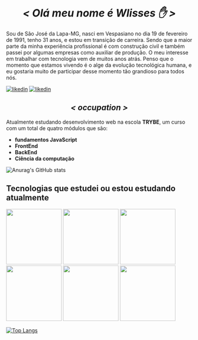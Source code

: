 <h1 align= "center"><em>&lt; Olá meu nome é Wlisses ✋ &gt;</em></h1>
<div>
  <p>Sou de São José da Lapa-MG, nasci em Vespasiano no dia 19 de fevereiro de 1991, tenho 31 anos, e estou em transição de carreira.
  Sendo que a maior parte da minha experiência profissional é com construção civil e também passei por algumas empresas como auxiliar de produção. O meu interesse em trabalhar com tecnologia vem de muitos anos atrás. Penso que o momento que estamos vivendo é o alge da evolução tecnológica humana, e eu gostaria muito de participar desse momento tão grandioso para todos nós.</p>
  
  [![likedin](https://img.shields.io/badge/Instagram-E4405F?style=for-the-badge&logo=instagram&logoColor=white)](https://instagran.com/wlissesfernando285/)
  [![likedin](https://img.shields.io/badge/LinkedIn-0077B5?style=for-the-badge&logo=linkedin&logoColor=white)](https://linkedin.com/in/wlisses-fernando-6ba6a023a)
  
  <h2 align = "center"><em>&lt; occupation &gt;</em></h2>
  <p>Atualmente estudando desenvolvimento web na escola <strong>TRYBE</strong>, um curso com um total de quatro         módulos que são:</p>
  <ul>
    <li><strong>fundamentos JavaScript</strong></li>
    <li><strong>FrontEnd</strong></li>
    <li><strong>BackEnd</strong></li>
    <li><strong>Ciência da computação</strong></li>
  <ul/>
</div>
    
![Anurag's GitHub stats](https://github-readme-stats.vercel.app/api?username=wlis13&show_icons=true&theme=merko)
    
<h2>Tecnologias que estudei ou estou estudando atualmente</h2>

<img style="width: 150px" src="https://img.shields.io/badge/JavaScript-F7DF1E?style=for-the-badge&logo=javascript&logoColor=black"/>
<img style="width: 150px" src="https://img.shields.io/badge/HTML5-E34F26?style=for-the-badge&logo=html5&logoColor=white"/>
  
<img style="width: 150px" src="https://img.shields.io/badge/CSS3-1572B6?style=for-the-badge&logo=css3&logoColor=white"/>
<img style="width: 150px" src="https://img.shields.io/badge/React-20232A?style=for-the-badge&logo=react&logoColor=61DAFB"/>
  
<img style="width: 150px" src="https://img.shields.io/badge/Redux-593D88?style=for-the-badge&logo=redux&logoColor=white"/>
<img style="width: 150px" src="https://img.shields.io/badge/Jest-323330?style=for-the-badge&logo=Jest&logoColor=white"/>
                 
[![Top Langs](https://github-readme-stats.vercel.app/api/top-langs/?username=wlis13&layout=compact)](https://github.com/anuraghazra/github-readme-stats)
